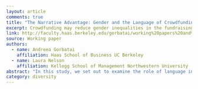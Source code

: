 ```yaml
---
layout: article
comments: true
title: "The Narrative Advantage: Gender and the Language of Crowdfunding"
excerpt: Crowdfunding may reduce gender inequalities in the fundraising arena by benefitting the communication style of women.
link: http://faculty.haas.berkeley.edu/gorbatai/working%20papers%20and%20word/Crowdfunding-GenderGorbataiNelson.pdf
source: Working paper
authors:
  - name: Andreea Gorbatai
    affiliation: Haas School of Business UC Berkeley
  - name: Laura Nelson
    affiliation: Kellogg School of Management Northwestern University
abstract: "In this study, we set out to examine the role of language in the success of online fundraising—a new form of entrepreneurial project financing. In particular, we evaluate the influence of linguistic content on fundraising outcomes, above and beyond type of product or service offered. Online fundraising settings pose an interesting empirical puzzle: women are systematically more successful than men, an outcome contrary to offline gender inequality. We propose that this outcome is partially explained by linguistic differences between men and women in terms of language they use, and we test this mechanism using data from the online crowdfunding platform Indiegogo. The results support our theory, suggesting a link between micro-level linguistic choices and macro level outcomes: the institution of crowdfunding may reduce gender inequalities in the fundraising arena by benefitting the communication style of women."
category: diversity
---
```

